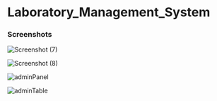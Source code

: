 # Laboratory_Management_System

### Screenshots

![Screenshot (7)](https://user-images.githubusercontent.com/69634375/232675406-ee85aacf-ac47-4517-80ee-c9a90051bf4e.png)

![Screenshot (8)](https://user-images.githubusercontent.com/69634375/232675425-5b1a8e06-c38e-4bda-897e-2a063c47a27a.png)

![adminPanel](https://user-images.githubusercontent.com/69634375/236899887-cb023a1b-fd3a-4380-b447-6f524250ed60.png)

![adminTable](https://user-images.githubusercontent.com/69634375/236899905-e32579b1-644b-46e2-8678-e72c9bb7e8ca.png)
